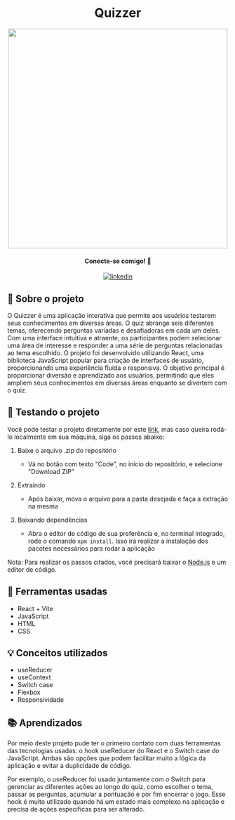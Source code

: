 <h1 align='center'>Quizzer</h1>

<div align='center'>
  <img src='https://github.com/gustavo-atanazio/Quizzer/assets/124182846/b249ad50-e5b1-4daa-8474-b81abf599a0b' width='500px'/>
</div>

<div align='center'>

#### Conecte-se comigo! 🤝
[![linkedin](https://img.shields.io/badge/linkedin-0A66C2?style=for-the-badge&logo=linkedin&logoColor=white)](https://www.linkedin.com/in/gustavo-atanazio)
</div>

## 📘 Sobre o projeto
O Quizzer é uma aplicação interativa que permite aos usuários testarem seus conhecimentos em diversas áreas. O quiz abrange seis diferentes temas, oferecendo perguntas variadas e desafiadoras em cada um deles. Com uma interface intuitiva e atraente, os participantes podem selecionar uma área de interesse e responder a uma série de perguntas relacionadas ao tema escolhido. O projeto foi desenvolvido utilizando React, uma biblioteca JavaScript popular para criação de interfaces de usuário, proporcionando uma experiência fluida e responsiva. O objetivo principal é proporcionar diversão e aprendizado aos usuários, permitindo que eles ampliem seus conhecimentos em diversas áreas enquanto se divertem com o quiz.

## 🚀 Testando o projeto
Você pode testar o projeto diretamente por este [link](https://quizzer-delta.vercel.app/), mas caso queira rodá-lo localmente em sua máquina, siga os passos abaixo:

1. Baixe o arquivo .zip do repositório
    - Vá no botão com texto "Code", no início do repositório, e selecione "Download ZIP"

2. Extraindo
    - Após baixar, mova o arquivo para a pasta desejada e faça a extração na mesma

3. Baixando dependências
    - Abra o editor de código de sua preferência e, no terminal integrado, rode o comando `npm install`. Isso irá realizar a instalação dos pacotes necessários para rodar a aplicação

Nota: Para realizar os passos citados, você precisará baixar o [Node.js](https://nodejs.org/pt-br) e um editor de código.

## 🔨 Ferramentas usadas
- React + Vite
- JavaScript
- HTML
- CSS

## 💡 Conceitos utilizados
- useReducer
- useContext
- Switch case
- Flexbox
- Responsividade

## 📚 Aprendizados
Por meio deste projeto pude ter o primeiro contato com duas ferramentas das tecnologias usadas: o hook useReducer do React e o Switch case do JavaScript. Ambas são opções que podem facilitar muito a lógica da aplicação e evitar a duplicidade de código.

Por exemplo, o useReducer foi usado juntamente com o Switch para gerenciar as diferentes ações ao longo do quiz, como escolher o tema, passar as perguntas, acumular a pontuação e por fim encerrar o jogo. Esse hook é muito utilizado quando há um estado mais complexo na aplicação e precisa de ações específicas para ser alterado.
